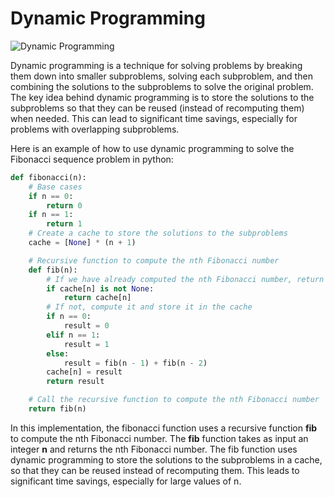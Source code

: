 # Dynamic Programming

![Dynamic Programming](https://avikdas.com/assets/images/2019-04-15-visual-introduction-to-dynamic-programming/fibonacci-naive.png)

Dynamic programming is a technique for solving problems by breaking them down into smaller subproblems, solving each
subproblem, and then combining the solutions to the subproblems to solve the original problem. The key idea behind
dynamic programming is to store the solutions to the subproblems so that they can be reused (instead of recomputing
them) when needed. This can lead to significant time savings, especially for problems with overlapping subproblems.

Here is an example of how to use dynamic programming to solve the Fibonacci sequence problem in python:

```python
def fibonacci(n):
    # Base cases
    if n == 0:
        return 0
    if n == 1:
        return 1
    # Create a cache to store the solutions to the subproblems
    cache = [None] * (n + 1)

    # Recursive function to compute the nth Fibonacci number
    def fib(n):
        # If we have already computed the nth Fibonacci number, return it
        if cache[n] is not None:
            return cache[n]
        # If not, compute it and store it in the cache
        if n == 0:
            result = 0
        elif n == 1:
            result = 1
        else:
            result = fib(n - 1) + fib(n - 2)
        cache[n] = result
        return result

    # Call the recursive function to compute the nth Fibonacci number
    return fib(n)
```

In this implementation, the fibonacci function uses a recursive function **fib** to compute the nth Fibonacci number. The
**fib** function takes as input an integer **n** and returns the nth Fibonacci number. The fib function uses dynamic programming
to store the solutions to the subproblems in a cache, so that they can be reused instead of recomputing them. This leads
to significant time savings, especially for large values of n.